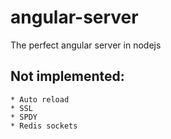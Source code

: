 # angular-server
The perfect angular server in nodejs

## Not implemented:
    * Auto reload
    * SSL
    * SPDY
    * Redis sockets

